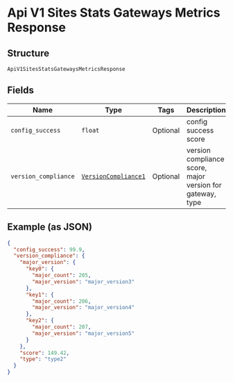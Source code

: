 
# Api V1 Sites Stats Gateways Metrics Response

## Structure

`ApiV1SitesStatsGatewaysMetricsResponse`

## Fields

| Name | Type | Tags | Description |
|  --- | --- | --- | --- |
| `config_success` | `float` | Optional | config success score |
| `version_compliance` | [`VersionCompliance1`](../../doc/models/version-compliance-1.md) | Optional | version compliance score, major version for gateway, type |

## Example (as JSON)

```json
{
  "config_success": 99.9,
  "version_compliance": {
    "major_version": {
      "key0": {
        "major_count": 205,
        "major_version": "major_version3"
      },
      "key1": {
        "major_count": 206,
        "major_version": "major_version4"
      },
      "key2": {
        "major_count": 207,
        "major_version": "major_version5"
      }
    },
    "score": 149.42,
    "type": "type2"
  }
}
```

